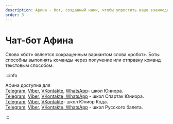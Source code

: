 ```yaml
---
description: Афина - бот, созданный нами, чтобы упростить ваше взаимодействие с клиентами.
order: 3
---
```


# Чат-бот Афина

Слово «бот» является сокращенным вариантом слова «робот». Боты способны выполнять команды через получение или отправку команд текстовым способом.

:::info

Афина доступна для\
[Telegram](https://education-erp.com/ru/tech/afinabot?schoolTypeId=1\&messenger=Telegram), [Viber](https://education-erp.com/ru/tech/afinabot?schoolTypeId=1\&messenger=Viber), [VKontakte](https://education-erp.com/ru/tech/afinabot?schoolTypeId=1\&messenger=Vkontakte), [WhatsApp](https://api.whatsapp.com/send/?phone=15867826236\&text=%D0%9F%D1%80%D0%B8%D0%B2%D0%B5%D1%82\&app\_absent=0)- школ Юниора.\
[Telegram](https://education-erp.com/ru/tech/afinabot?schoolTypeId=15\&messenger=Telegram), [Viber](https://education-erp.com/ru/tech/afinabot?schoolTypeId=15\&messenger=Viber), [VKontakte, WhatsApp](https://api.whatsapp.com/send/?phone=12024101482\&text=%D0%9F%D1%80%D0%B8%D0%B2%D0%B5%D1%82\&app\_absent=0) - школ Спартак Юниора.\
[Telegram](https://education-erp.com/ru/tech/afinabot?schoolTypeId=11\&messenger=Telegram), [Viber](https://education-erp.com/ru/tech/afinabot?schoolTypeId=11\&messenger=Viber), [VKontakte](https://api.whatsapp.com/send/?phone=12024101482\&text=%D0%9F%D1%80%D0%B8%D0%B2%D0%B5%D1%82\&app\_absent=0)- школ Юниор Кода.\
[Telegram](https://education-erp.com/ru/tech/afinabot?schoolTypeId=2\&messenger=Telegram), [Viber](https://education-erp.com/ru/tech/afinabot?schoolTypeId=2\&messenger=Viber), [VKontakte, WhatsApp](https://api.whatsapp.com/send/?phone=18577632009\&text=%D0%9F%D1%80%D0%B8%D0%B2%D0%B5%D1%82\&app\_absent=0) - школ Русского балета.

:::